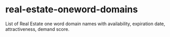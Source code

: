 # real-estate-oneword-domains
List of Real Estate one word domain names with availability, expiration date, attractiveness, demand score.
